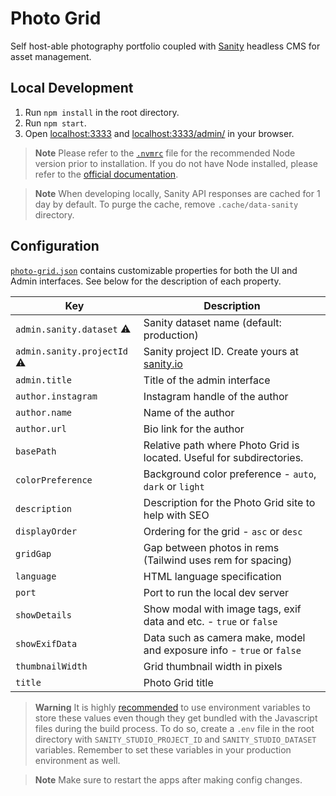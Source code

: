 # Photo Grid

Self host-able photography portfolio coupled with [Sanity](https://www.sanity.io) headless CMS for asset management.

## Local Development

1. Run `npm install` in the root directory.
2. Run `npm start`.
3. Open [localhost:3333](http://localhost:3333) and [localhost:3333/admin/](http://localhost:3333/admin/) in your browser.

> **Note**
> Please refer to the [`.nvmrc`](https://github.com/kwickramasekara/photo-grid/blob/main/.nvmrc) file for the recommended Node version prior to installation. If you do not have Node installed, please refer to the [official documentation](https://nodejs.org/).

> **Note**
> When developing locally, Sanity API responses are cached for 1 day by default. To purge the cache, remove `.cache/data-sanity` directory.

## Configuration

[`photo-grid.json`](https://github.com/kwickramasekara/photo-grid/blob/main/photo-grid.json) contains customizable properties for both the UI and Admin interfaces. See below for the description of each property.

| Key                                | Description                                                                                      |
| ---------------------------------- | ------------------------------------------------------------------------------------------------ |
| `admin.sanity.dataset` :warning:   | Sanity dataset name (default: production)                                                        |
| `admin.sanity.projectId` :warning: | Sanity project ID. Create yours at [sanity.io](https://www.sanity.io/get-started/create-project) |
| `admin.title`                      | Title of the admin interface                                                                     |
| `author.instagram`                 | Instagram handle of the author                                                                   |
| `author.name`                      | Name of the author                                                                               |
| `author.url`                       | Bio link for the author                                                                          |
| `basePath`                         | Relative path where Photo Grid is located. Useful for subdirectories.                            |
| `colorPreference`                  | Background color preference - `auto`, `dark` or `light`                                          |
| `description`                      | Description for the Photo Grid site to help with SEO                                             |
| `displayOrder`                     | Ordering for the grid - `asc` or `desc`                                                          |
| `gridGap`                          | Gap between photos in rems (Tailwind uses rem for spacing)                                       |
| `language`                         | HTML language specification                                                                      |
| `port`                             | Port to run the local dev server                                                                 |
| `showDetails`                      | Show modal with image tags, exif data and etc. - `true` or `false`                               |
| `showExifData`                     | Data such as camera make, model and exposure info - `true` or `false`                            |
| `thumbnailWidth`                   | Grid thumbnail width in pixels                                                                   |
| `title`                            | Photo Grid title                                                                                 |

> **Warning**
> It is highly [recommended](https://www.sanity.io/docs/environment-variables) to use environment variables to store these values even though they get bundled with the Javascript files during the build process. To do so, create a `.env` file in the root directory with `SANITY_STUDIO_PROJECT_ID` and `SANITY_STUDIO_DATASET` variables. Remember to set these variables in your production environment as well.

> **Note**
> Make sure to restart the apps after making config changes.
